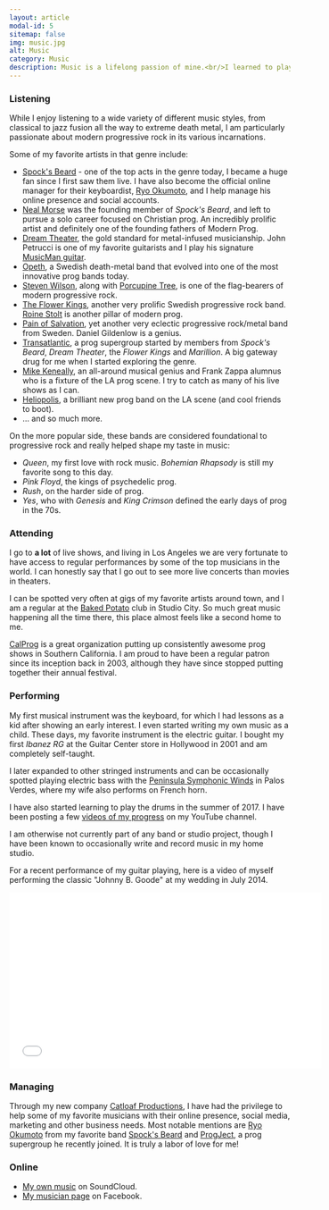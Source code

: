 ```yaml
---
layout: article
modal-id: 5
sitemap: false
img: music.jpg
alt: Music
category: Music
description: Music is a lifelong passion of mine.<br/>I learned to play keyboards as a kid, then later taught myself guitar, bass and drums.
---
```


### Listening

While I enjoy listening to a wide variety of different music styles, from classical to jazz fusion all the way to extreme death metal, I am particularly passionate about modern progressive rock in its various incarnations.

Some of my favorite artists in that genre include:

* [Spock's Beard](https://www.spocksbeard.com/) - one of the top acts in the genre today, I became a huge fan since I first saw them live. I have also become the official online manager for their keyboardist, [Ryo Okumoto](https://www.ryookumoto.com), and I help manage his online presence and social accounts.
* [Neal Morse](https://nealmorse.com/) was the founding member of *Spock's Beard*, and left to pursue a solo career focused on Christian prog. An incredibly prolific artist and definitely one of the founding fathers of Modern Prog.
* [Dream Theater](https://www.dreamtheater.net), the gold standard for metal-infused musicianship. John Petrucci is one of my favorite guitarists and I play his signature [MusicMan guitar](https://www.music-man.com/instruments/guitars/john-petrucci.html).
* [Opeth](https://www.opeth.com), a Swedish death-metal band that evolved into one of the most innovative prog bands today.
* [Steven Wilson](https://www.stevenwilson.com), along with [Porcupine Tree](https://porcupinetree.com/), is one of the flag-bearers of modern progressive rock.
* [The Flower Kings](https://www.flowerkings.se), another very prolific Swedish progressive rock band. [Roine Stolt](https://en.wikipedia.org/wiki/Roine_Stolt) is another pillar of modern prog.
* [Pain of Salvation](https://painofsalvation.com), yet another very eclectic progressive rock/metal band from Sweden. Daniel Gildenlow is a genius.
* [Transatlantic](https://www.transatlanticweb.com), a prog supergroup started by members from *Spock's Beard*, *Dream Theater*, the *Flower Kings* and *Marillion*. A big gateway drug for me when I started exploring the genre.
* [Mike Keneally](https://www.keneally.com/), an all-around musical genius and Frank Zappa alumnus who is a fixture of the LA prog scene. I try to catch as many of his live shows as I can.
* [Heliopolis](https://www.facebook.com/HeliopolisLAProg), a brilliant new prog band on the LA scene (and cool friends to boot).
* ... and so much more.

On the more popular side, these bands are considered foundational to progressive rock and really helped shape my taste in music:

* *Queen*, my first love with rock music. *Bohemian Rhapsody* is still my favorite song to this day.
* *Pink Floyd*, the kings of psychedelic prog.
* *Rush*, on the harder side of prog.
* *Yes*, who with *Genesis* and *King Crimson* defined the early days of prog in the 70s.

### Attending

I go to **a lot** of live shows, and living in Los Angeles we are very fortunate to have access to regular performances by some of the top musicians in the world. I can honestly say that I go out to see more live concerts than movies in theaters.

I can be spotted very often at gigs of my favorite artists around town, and I am a regular at the [Baked Potato](https://www.thebakedpotato.com/) club in Studio City. So much great music happening all the time there, this place almost feels like a second home to me.

[CalProg](https://www.calprog.com/) is a great organization putting up consistently awesome prog shows in Southern California. I am proud to have been a regular patron since its inception back in 2003, although they have since stopped putting together their annual festival.

### Performing

My first musical instrument was the keyboard, for which I had lessons as a kid after showing an early interest. I even started writing my own music as a child.
These days, my favorite instrument is the electric guitar. I bought my first *Ibanez RG* at the Guitar Center store in Hollywood in 2001 and am completely self-taught.

I later expanded to other stringed instruments and can be occasionally spotted playing electric bass with the [Peninsula Symphonic Winds](https://www.facebook.com/peninsulawinds) in Palos Verdes, where my wife also performs on French horn.

I have also started learning to play the drums in the summer of 2017. I have been posting a few [videos of my progress](https://www.youtube.com/watch?v=wNol9N3PeBA&list=PLiVitMbI4-yAncHiApWppgRNkgveXne3b) on my YouTube channel.

I am otherwise not currently part of any band or studio project, though I have been known to occasionally write and record music in my home studio.

For a recent performance of my guitar playing, here is a video of myself performing the classic "Johnny B. Goode" at my wedding in July 2014.

<div class="video-container">
  <iframe width="560" height="315" src="//www.youtube.com/embed/SZGYcIKJ55k" frameborder="0" allowfullscreen></iframe>
</div>

### Managing

Through my new company [Catloaf Productions](https://catloafprod.com/), I have had the privilege to help some of my favorite musicians with their online presence, social media, marketing and other business needs. Most notable mentions are [Ryo Okumoto](https://www.ryookumoto.com) from my favorite band [Spock's Beard](https://www.spocksbeard.com/) and [ProgJect](https://www.progject.com/), a prog supergroup he recently joined. It is truly a labor of love for me!

### Online

* [My own music](https://soundcloud.com/stephanepeter) on SoundCloud.
* [My musician page](https://facebook.com/StephanePeterMusic) on Facebook.
